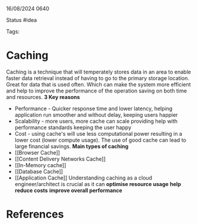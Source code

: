 16/08/2024 0640

Status #idea

Tags:

# Caching

Caching is a technique that will temperately stores data in an area to enable faster data retrieval instead of having to go to the primary storage location. Great for data that is used often. Which can make the system more efficient and help to improve the performance of the operation saving on both time and resources.
**3 Key reasons**
- Performance - Quicker response time and lower latency, helping application run smoother and without delay, keeping users happier
- Scalability - more users, more cache can scale providing help with performance standards keeping the user happy
- Cost - using cache's will use less computational power resulting in a lower cost (lower compute usage). The use of good cache can lead to large financial savings.
**Main types of caching**
- [[Browser Cache]]
- [[Content Delivery Networks Cache]]
- [[In-Memory cache]]
- [[Database Cache]]
- [[Application Cache]]
Understanding caching as a cloud engineer/architect is crucial as it can 
**optimise resource usage**
**help reduce costs**
**improve overall performance**

# References

